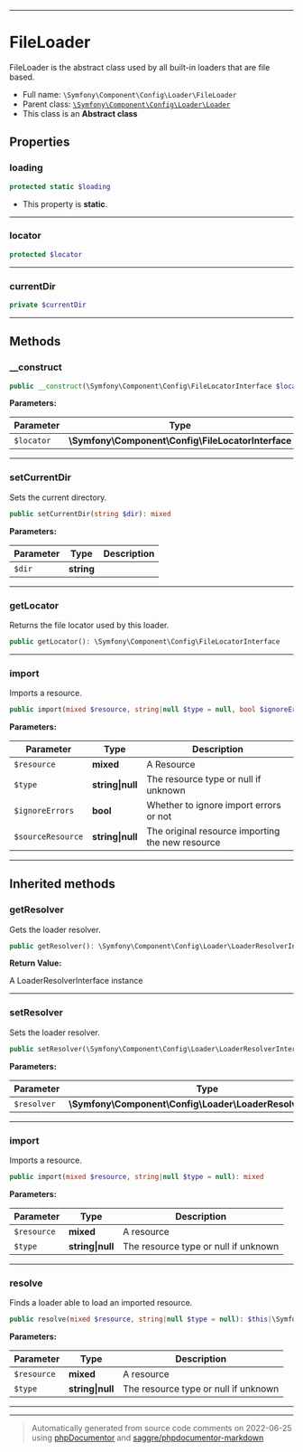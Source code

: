 ***

# FileLoader

FileLoader is the abstract class used by all built-in loaders that are file based.



* Full name: `\Symfony\Component\Config\Loader\FileLoader`
* Parent class: [`\Symfony\Component\Config\Loader\Loader`](./Loader.md)
* This class is an **Abstract class**



## Properties


### loading



```php
protected static $loading
```



* This property is **static**.


***

### locator



```php
protected $locator
```






***

### currentDir



```php
private $currentDir
```






***

## Methods


### __construct



```php
public __construct(\Symfony\Component\Config\FileLocatorInterface $locator): mixed
```








**Parameters:**

| Parameter | Type | Description |
|-----------|------|-------------|
| `$locator` | **\Symfony\Component\Config\FileLocatorInterface** |  |




***

### setCurrentDir

Sets the current directory.

```php
public setCurrentDir(string $dir): mixed
```








**Parameters:**

| Parameter | Type | Description |
|-----------|------|-------------|
| `$dir` | **string** |  |




***

### getLocator

Returns the file locator used by this loader.

```php
public getLocator(): \Symfony\Component\Config\FileLocatorInterface
```











***

### import

Imports a resource.

```php
public import(mixed $resource, string|null $type = null, bool $ignoreErrors = false, string|null $sourceResource = null): mixed
```








**Parameters:**

| Parameter | Type | Description |
|-----------|------|-------------|
| `$resource` | **mixed** | A Resource |
| `$type` | **string&#124;null** | The resource type or null if unknown |
| `$ignoreErrors` | **bool** | Whether to ignore import errors or not |
| `$sourceResource` | **string&#124;null** | The original resource importing the new resource |




***


## Inherited methods


### getResolver

Gets the loader resolver.

```php
public getResolver(): \Symfony\Component\Config\Loader\LoaderResolverInterface
```









**Return Value:**

A LoaderResolverInterface instance



***

### setResolver

Sets the loader resolver.

```php
public setResolver(\Symfony\Component\Config\Loader\LoaderResolverInterface $resolver): mixed
```








**Parameters:**

| Parameter | Type | Description |
|-----------|------|-------------|
| `$resolver` | **\Symfony\Component\Config\Loader\LoaderResolverInterface** |  |




***

### import

Imports a resource.

```php
public import(mixed $resource, string|null $type = null): mixed
```








**Parameters:**

| Parameter | Type | Description |
|-----------|------|-------------|
| `$resource` | **mixed** | A resource |
| `$type` | **string&#124;null** | The resource type or null if unknown |




***

### resolve

Finds a loader able to load an imported resource.

```php
public resolve(mixed $resource, string|null $type = null): $this|\Symfony\Component\Config\Loader\LoaderInterface
```








**Parameters:**

| Parameter | Type | Description |
|-----------|------|-------------|
| `$resource` | **mixed** | A resource |
| `$type` | **string&#124;null** | The resource type or null if unknown |




***


***
> Automatically generated from source code comments on 2022-06-25 using [phpDocumentor](http://www.phpdoc.org/) and [saggre/phpdocumentor-markdown](https://github.com/Saggre/phpDocumentor-markdown)
